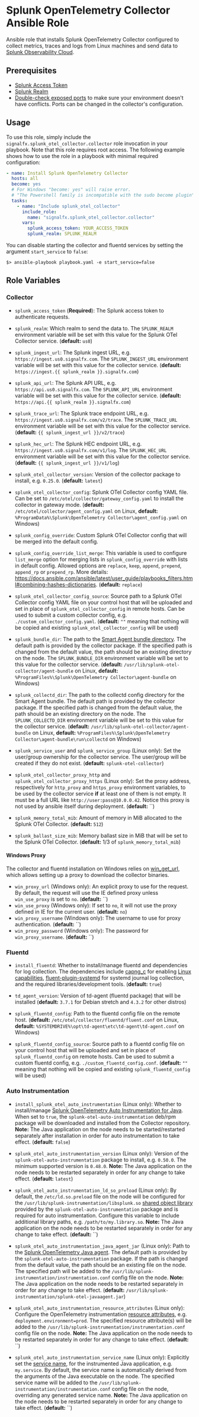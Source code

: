 # Splunk OpenTelemetry Collector Ansible Role

Ansible role that installs Splunk OpenTelemetry Collector configured to
collect metrics, traces and logs from Linux machines and send data to [Splunk 
Observability Cloud](https://www.splunk.com/en_us/observability.html). 

## Prerequisites

- [Splunk Access Token](https://docs.splunk.com/Observability/admin/authentication-tokens/org-tokens.html#admin-org-tokens)
- [Splunk Realm](https://dev.splunk.com/observability/docs/realms_in_endpoints/)
- [Double-check exposed ports](https://github.com/signalfx/splunk-otel-collector/blob/main/docs/security.md#exposed-endpoints) 
  to make sure your environment doesn't have conflicts. Ports can be changed in the collector's configuration.

## Usage

To use this role, simply include the 
`signalfx.splunk_otel_collector.collector` role invocation in your 
playbook. Note that this role requires root access. The following example shows 
how to use the role in a playbook with minimal required configuration:


```yaml
- name: Install Splunk OpenTelemetry Collector
  hosts: all
  become: yes
  # For Windows "become: yes" will raise error.
  # "The Powershell family is incompatible with the sudo become plugin". Remove "become: yes" tag to run on Windows
  tasks:
    - name: "Include splunk_otel_collector"
      include_role:
        name: "signalfx.splunk_otel_collector.collector"
      vars:
        splunk_access_token: YOUR_ACCESS_TOKEN
        splunk_realm: SPLUNK_REALM
```

You can disable starting the collector and fluentd services by setting 
the argument `start_service` to `false`:

```
$> ansible-playbook playbook.yaml -e start_service=false
```

## Role Variables

### Collector

- `splunk_access_token` (**Required**): The Splunk access token to
  authenticate requests.

- `splunk_realm`: Which realm to send the data to. The `SPLUNK_REALM`
  environment variable will be set with this value for the Splunk OTel 
  Collector service. (**default:** `us0`)

- `splunk_ingest_url`: The Splunk ingest URL, e.g.
  `https://ingest.us0.signalfx.com`. The `SPLUNK_INGEST_URL` environment
  variable will be set with this value for the collector service. (**default:**
  `https://ingest.{{ splunk_realm }}.signalfx.com`)

- `splunk_api_url`: The Splunk API URL, e.g. `https://api.us0.signalfx.com`.
  The `SPLUNK_API_URL` environment variable will be set with this value for the
  collector service. (**default:** `https://api.{{ splunk_realm }}.signalfx.com`)

- `splunk_trace_url`: The Splunk trace endpoint URL, e.g.
  `https://ingest.us0.signalfx.com/v2/trace`. The `SPLUNK_TRACE_URL` environment
  variable will be set with this value for the collector service. (**default:**
  `{{ splunk_ingest_url }}/v2/trace`)

- `splunk_hec_url`: The Splunk HEC endpoint URL, e.g.
  `https://ingest.us0.signalfx.com/v1/log`. The `SPLUNK_HEC_URL` environment
  variable will be set with this value for the collector service. (**default:**
  `{{ splunk_ingest_url }}/v1/log`)

- `splunk_otel_collector_version`: Version of the collector package to install, e.g.
  `0.25.0`. (**default:** `latest`)

- `splunk_otel_collector_config`: Splunk OTel Collector config YAML file. Can be set to 
  `/etc/otel/collector/gateway_config.yaml` to install the collector in gateway
  mode. (**default:** `/etc/otel/collector/agent_config.yaml` on Linux, 
  **default:** `%ProgramData%\Splunk\OpenTelemetry Collector\agent_config.yaml` on Windows)

- `splunk_config_override`: Custom Splunk OTel Collector config that will be merged into the default config.

- `splunk_config_override_list_merge`: This variable is used to configure `list_merge` option for merging lists in `splunk_config_override` with lists in default config. Allowed options are `replace`, `keep`, `append`, `prepend`, `append_rp` or `prepend_rp`. More details: https://docs.ansible.com/ansible/latest/user_guide/playbooks_filters.html#combining-hashes-dictionaries. (**default:** `replace`)

- `splunk_otel_collector_config_source`: Source path to a Splunk OTel Collector config YAML 
  file on your control host that will be uploaded and set in place of
  `splunk_otel_collector_config` in remote hosts. Can be used to submit a custom collector 
  config, e.g. `./custom_collector_config.yaml`. (**default:** `""` meaning 
  that nothing will be copied and existing `splunk_otel_collector_config` will be used)

- `splunk_bundle_dir`: The path to the [Smart Agent bundle directory](
  https://github.com/signalfx/splunk-otel-collector/blob/main/internal/extension/smartagentextension/README.md).
  The default path is provided by the collector package. If the specified path
  is changed from the default value, the path should be an existing directory
  on the node. The `SPLUNK_BUNDLE_DIR` environment variable will be set to
  this value for the collector service. (**default:**
  `/usr/lib/splunk-otel-collector/agent-bundle` on Linux, **default:** 
  `%ProgramFiles%\Splunk\OpenTelemetry Collector\agent-bundle` on Windows)

- `splunk_collectd_dir`: The path to the collectd config directory for the
  Smart Agent bundle. The default path is provided by the collector package.
  If the specified path is changed from the default value, the path should be
  an existing directory on the node. The `SPLUNK_COLLECTD_DIR` environment
  variable will be set to this value for the collector service.
  (**default:** `/usr/lib/splunk-otel-collector/agent-bundle` on Linux,
  **default:** `%ProgramFiles%\Splunk\OpenTelemetry Collector\agent-bundle\run\collectd` on Windows)

- `splunk_service_user` and `splunk_service_group` (Linux only): Set the user/group
  ownership for the collector service. The user/group will be created if they
  do not exist. (**default:** `splunk-otel-collector`)

- `splunk_otel_collector_proxy_http` and `splunk_otel_collector_proxy_https`
  (Linux only): Set the proxy address, respectively for `http_proxy` and
  `https_proxy` environment variables, to be used by the collector service
  **if** at least one of them is not empty. It must be a full URL like
  `http://user:pass@10.0.0.42`. Notice this proxy is not used by ansible
  itself during deployment. (**default:** ``)

- `splunk_memory_total_mib`: Amount of memory in MiB allocated to the Splunk OTel 
  Collector. (**default:** `512`)

- `splunk_ballast_size_mib`: Memory ballast size in MiB that will be set to the Splunk 
  OTel Collector. (**default:** 1/3 of `splunk_memory_total_mib`)

#### Windows Proxy

The collector and fluentd installation on Windows relies on [win_get_url](https://docs.ansible.com/ansible/latest/collections/ansible/windows/win_get_url_module.html),
which allows setting up a proxy to download the collector binaries.

- `win_proxy_url` (Windows only): An explicit proxy to use for the request. By default, the request will use the IE defined proxy unless `win_use_proxy` is set to `no`. (**default:** ``)
- `win_use_proxy` (Windows only): If set to `no`, it will not use the proxy defined in IE for the current user. (**default:** `no`)
- `win_proxy_username` (Windows only): The username to use for proxy authentication. (**default:** ``)
- `win_proxy_password` (Windows only): The password for `win_proxy_username`. (**default:** ``)

### Fluentd

- `install_fluentd`: Whether to install/manage fluentd and dependencies for log
  collection. The dependencies include [capng_c](
  https://github.com/fluent-plugins-nursery/capng_c) for enabling
  [Linux capabilities](
  https://docs.fluentd.org/deployment/linux-capability),
  [fluent-plugin-systemd](
  https://github.com/fluent-plugin-systemd/fluent-plugin-systemd) for systemd
  journal log collection, and the required libraries/development tools.
  (**default:** `true`)

- `td_agent_version`: Version of td-agent (fluentd package) that will be 
  installed (**default:** `3.7.1` for Debian stretch and `4.3.2` for other
  distros)

- `splunk_fluentd_config`: Path to the fluentd config file on the remote host.
  (**default:** `/etc/otel/collector/fluentd/fluent.conf` on Linux, 
  **default:** `%SYSTEMDRIVE%\opt\td-agent\etc\td-agent\td-agent.conf` on Windows)

- `splunk_fluentd_config_source`: Source path to a fluentd config file on your 
  control host that will be uploaded and set in place of `splunk_fluentd_config` on
  remote hosts. Can be used to submit a custom fluentd config,
  e.g. `./custom_fluentd_config.conf`. (**default:** `""` meaning 
  that nothing will be copied and existing `splunk_fluentd_config` will be used)

### Auto Instrumentation

- `install_splunk_otel_auto_instrumentation` (Linux only): Whether to
  install/manage [Splunk OpenTelemetry Auto Instrumentation for Java](
  https://github.com/signalfx/splunk-otel-collector/tree/main/instrumentation).
  When set to `true`, the `splunk-otel-auto-instrumentation` deb/rpm package
  will be downloaded and installed from the Collector repository. **Note:** The
  Java application on the node needs to be started/restarted separately after
  installation in order for auto instrumentation to take effect.
  (**default:** `false`)

- `splunk_otel_auto_instrumentation_version` (Linux only): Version of the
  `splunk-otel-auto-instrumentation` package to install, e.g. `0.50.0`.
  The minimum supported version is `0.48.0`. **Note:** The Java application on
  the node needs to be restarted separately in order for any change to take
  effect. (**default:** `latest`)

- `splunk_otel_auto_instrumentation_ld_so_preload` (Linux only): By default,
  the `/etc/ld.so.preload` file on the node will be configured for the
  `/usr/lib/splunk-instrumentation/libsplunk.so` [shared object library](
  https://github.com/signalfx/splunk-otel-collector/tree/main/instrumentation#operation)
  provided by the `splunk-otel-auto-instrumentation` package and is required
  for auto instrumentation. Configure this variable to include additional
  library paths, e.g. `/path/to/my.library.so`. **Note:** The Java
  application on the node needs to be restarted separately in order for any
  change to take effect. (**default:** ``)

- `splunk_otel_auto_instrumentation_java_agent_jar` (Linux only): Path to the
  [Splunk OpenTelemetry Java agent](
  https://github.com/signalfx/splunk-otel-java). The default path is provided
  by the `splunk-otel-auto-instrumentation` package. If the path is changed
  from the default value, the path should be an existing file on the node. The
  specified path will be added to the
  `/usr/lib/splunk-instrumentation/instrumentation.conf` config file on the
  node. **Note:** The Java application on the node needs to be restarted
  separately in order for any change to take effect. (**default:**
  `/usr/lib/splunk-instrumentation/splunk-otel-javaagent.jar`)

- `splunk_otel_auto_instrumentation_resource_attributes` (Linux only):
  Configure the OpenTelemetry instrumentation [resource attributes](
  https://github.com/signalfx/splunk-otel-collector/tree/main/instrumentation#configuration-file),
  e.g. `deployment.environment=prod`. The specified resource attribute(s) will
  be added to the `/usr/lib/splunk-instrumentation/instrumentation.conf` config
  file on the node. **Note:** The Java application on the node needs to be
  restarted separately in order for any change to take effect.
  (**default:** ``)

- `splunk_otel_auto_instrumentation_service_name` (Linux only): Explicitly set
  the [service name](
  https://github.com/signalfx/splunk-otel-collector/tree/main/instrumentation#configuration-file),
  for the instrumented Java application, e.g. `my.service`. By default, the
  service name is automatically derived from the arguments of the Java
  executable on the node. The specified service name will be added to the
  `/usr/lib/splunk-instrumentation/instrumentation.conf` config file on the
  node, overriding any generated service name. **Note:** The Java application on the node needs to be restarted
  separately in order for any change to take effect. (**default:** ``)
